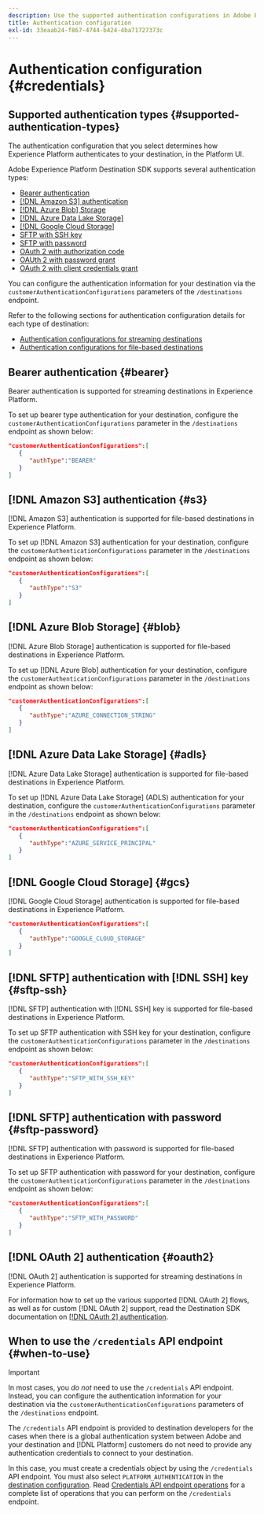 ```yaml
---
description: Use the supported authentication configurations in Adobe Experience Platform Destination SDK to authenticate users and activate data to your destination endpoint.
title: Authentication configuration
exl-id: 33eaab24-f867-4744-b424-4ba71727373c
---
```

# Authentication configuration {#credentials}

## Supported authentication types {#supported-authentication-types}

The authentication configuration that you select determines how Experience Platform authenticates to your destination, in the Platform UI.

Adobe Experience Platform Destination SDK supports several authentication types:

* [Bearer authentication](#bearer)
* [[!DNL Amazon S3] authentication](#s3)
* [[!DNL Azure Blob] Storage](#blob)
* [[!DNL Azure Data Lake Storage]](#adls)
* [[!DNL Google Cloud Storage]](#gcs)
* [SFTP with SSH key](#sftp-ssh)
* [SFTP with password](#sftp-password)
* [OAuth 2 with authorization code](#oauth2)
* [OAUth 2 with password grant](#oauth2)
* [OAuth 2 with client credentials grant](#oauth2)

You can configure the authentication information for your destination via the `customerAuthenticationConfigurations` parameters of the `/destinations` endpoint.

Refer to the following sections for authentication configuration details for each type of destination:

* [Authentication configurations for streaming destinations](destination-configuration.md#customer-authentication-configurations)
* [Authentication configurations for file-based destinations](file-based-destination-configuration.md#customer-authentication-configurations)

## Bearer authentication {#bearer}

Bearer authentication is supported for streaming destinations in Experience Platform.

To set up bearer type authentication for your destination, configure the `customerAuthenticationConfigurations` parameter in the `/destinations` endpoint as shown below:

```json
"customerAuthenticationConfigurations":[
   {
      "authType":"BEARER"
   }
]
```

## [!DNL Amazon S3] authentication {#s3}

[!DNL Amazon S3] authentication is supported for file-based destinations in Experience Platform.

To set up [!DNL Amazon S3] authentication for your destination, configure the `customerAuthenticationConfigurations` parameter in the `/destinations` endpoint as shown below:

```json
"customerAuthenticationConfigurations":[
   {
      "authType":"S3"
   }
]
```

## [!DNL Azure Blob Storage] {#blob}

[!DNL Azure Blob Storage] authentication is supported for file-based destinations in Experience Platform.

To set up [!DNL Azure Blob] authentication for your destination, configure the `customerAuthenticationConfigurations` parameter in the `/destinations` endpoint as shown below:

```json
"customerAuthenticationConfigurations":[
   {
      "authType":"AZURE_CONNECTION_STRING"
   }
]
```

## [!DNL Azure Data Lake Storage] {#adls}

[!DNL Azure Data Lake Storage] authentication is supported for file-based destinations in Experience Platform.

To set up [!DNL Azure Data Lake Storage] (ADLS) authentication for your destination, configure the `customerAuthenticationConfigurations` parameter in the `/destinations` endpoint as shown below:

```json
"customerAuthenticationConfigurations":[
   {
      "authType":"AZURE_SERVICE_PRINCIPAL"
   }
]
```

## [!DNL Google Cloud Storage] {#gcs}

[!DNL Google Cloud Storage] authentication is supported for file-based destinations in Experience Platform.

```json
"customerAuthenticationConfigurations":[
   {
      "authType":"GOOGLE_CLOUD_STORAGE"
   }
]
```


## [!DNL SFTP] authentication with [!DNL SSH] key {#sftp-ssh}

[!DNL SFTP] authentication with [!DNL SSH] key is supported for file-based destinations in Experience Platform.

To set up SFTP authentication with SSH key for your destination, configure the `customerAuthenticationConfigurations` parameter in the `/destinations` endpoint as shown below:

```json
"customerAuthenticationConfigurations":[
   {
      "authType":"SFTP_WITH_SSH_KEY"
   }
]
```

## [!DNL SFTP] authentication with password {#sftp-password}

[!DNL SFTP] authentication with password is supported for file-based destinations in Experience Platform.

To set up SFTP authentication with password for your destination, configure the `customerAuthenticationConfigurations` parameter in the `/destinations` endpoint as shown below:

```json
"customerAuthenticationConfigurations":[
   {
      "authType":"SFTP_WITH_PASSWORD"
   }
]
```

## [!DNL OAuth 2] authentication {#oauth2}

[!DNL OAuth 2] authentication is supported for streaming destinations in Experience Platform.

For information how to set up the various supported [!DNL OAuth 2] flows, as well as for custom [!DNL OAuth 2] support, read the Destination SDK documentation on [[!DNL OAuth 2] authentication](./oauth2-authentication.md).


## When to use the `/credentials` API endpoint {#when-to-use}

>[!IMPORTANT]
>
>In most cases, you *do not* need to use the `/credentials` API endpoint. Instead, you can configure the authentication information for your destination via the `customerAuthenticationConfigurations` parameters of the `/destinations` endpoint.

The `/credentials` API endpoint is provided to destination developers for the cases when there is a global authentication system between Adobe and your destination and [!DNL Platform] customers do not need to provide any authentication credentials to connect to your destination.

In this case, you must create a credentials object by using the `/credentials` API endpoint. You must also select `PLATFORM_AUTHENTICATION` in the [destination configuration](./destination-configuration.md#destination-delivery). Read [Credentials API endpoint operations](./credentials-configuration-api.md) for a complete list of operations that you can perform on the `/credentials` endpoint.
